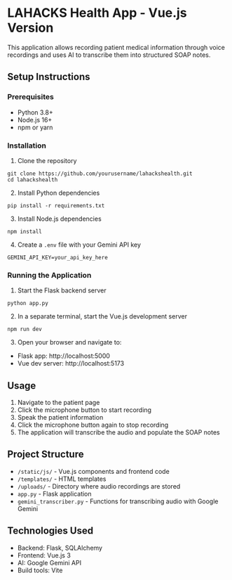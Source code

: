 # LAHACKS Health App - Vue.js Version

This application allows recording patient medical information through voice recordings and uses AI to transcribe them into structured SOAP notes.

## Setup Instructions

### Prerequisites
- Python 3.8+
- Node.js 16+
- npm or yarn

### Installation

1. Clone the repository
```
git clone https://github.com/yourusername/lahackshealth.git
cd lahackshealth
```

2. Install Python dependencies
```
pip install -r requirements.txt
```

3. Install Node.js dependencies
```
npm install
```

4. Create a `.env` file with your Gemini API key
```
GEMINI_API_KEY=your_api_key_here
```

### Running the Application

1. Start the Flask backend server
```
python app.py
```

2. In a separate terminal, start the Vue.js development server
```
npm run dev
```

3. Open your browser and navigate to:
- Flask app: http://localhost:5000
- Vue dev server: http://localhost:5173

## Usage

1. Navigate to the patient page
2. Click the microphone button to start recording
3. Speak the patient information
4. Click the microphone button again to stop recording
5. The application will transcribe the audio and populate the SOAP notes

## Project Structure

- `/static/js/` - Vue.js components and frontend code
- `/templates/` - HTML templates
- `/uploads/` - Directory where audio recordings are stored
- `app.py` - Flask application
- `gemini_transcriber.py` - Functions for transcribing audio with Google Gemini

## Technologies Used

- Backend: Flask, SQLAlchemy
- Frontend: Vue.js 3
- AI: Google Gemini API
- Build tools: Vite 